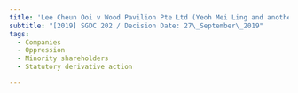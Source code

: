```yaml
---
title: 'Lee Cheun Ooi v Wood Pavilion Pte Ltd (Yeoh Mei Ling and another, interveners)'
subtitle: "[2019] SGDC 202 / Decision Date: 27\_September\_2019"
tags:
  - Companies
  - Oppression
  - Minority shareholders
  - Statutory derivative action

---
```

